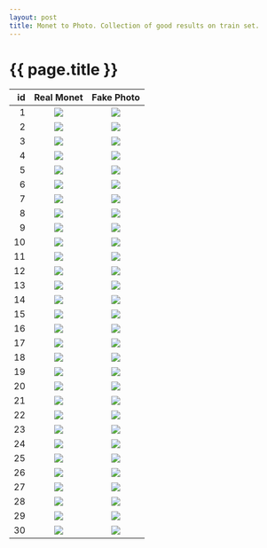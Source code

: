 ```yaml
---
layout: post
title: Monet to Photo. Collection of good results on train set. 
---
```

{{ page.title }}
================

| id | Real Monet | Fake Photo |
|---:|:---------:|:----------:|
| 1 | ![]({{site.baseurl}}/images/monet-supplemental/train/real_A/00285.jpg) | ![]({{site.baseurl}}/images/monet-supplemental/train/fake_B/00285.jpg) | 
| 2 | ![]({{site.baseurl}}/images/monet-supplemental/train/real_A/00414.jpg) | ![]({{site.baseurl}}/images/monet-supplemental/train/fake_B/00414.jpg) | 
| 3 | ![]({{site.baseurl}}/images/monet-supplemental/train/real_A/00032.jpg) | ![]({{site.baseurl}}/images/monet-supplemental/train/fake_B/00032.jpg) | 
| 4 | ![]({{site.baseurl}}/images/monet-supplemental/train/real_A/00348.jpg) | ![]({{site.baseurl}}/images/monet-supplemental/train/fake_B/00348.jpg) | 
| 5 | ![]({{site.baseurl}}/images/monet-supplemental/train/real_A/00336.jpg) | ![]({{site.baseurl}}/images/monet-supplemental/train/fake_B/00336.jpg) | 
| 6 | ![]({{site.baseurl}}/images/monet-supplemental/train/real_A/00456.jpg) | ![]({{site.baseurl}}/images/monet-supplemental/train/fake_B/00456.jpg) | 
| 7 | ![]({{site.baseurl}}/images/monet-supplemental/train/real_A/00711.jpg) | ![]({{site.baseurl}}/images/monet-supplemental/train/fake_B/00711.jpg) | 
| 8 | ![]({{site.baseurl}}/images/monet-supplemental/train/real_A/00192.jpg) | ![]({{site.baseurl}}/images/monet-supplemental/train/fake_B/00192.jpg) | 
| 9 | ![]({{site.baseurl}}/images/monet-supplemental/train/real_A/00597.jpg) | ![]({{site.baseurl}}/images/monet-supplemental/train/fake_B/00597.jpg) | 
| 10 | ![]({{site.baseurl}}/images/monet-supplemental/train/real_A/00983.jpg) | ![]({{site.baseurl}}/images/monet-supplemental/train/fake_B/00983.jpg) | 
| 11 | ![]({{site.baseurl}}/images/monet-supplemental/train/real_A/00026.jpg) | ![]({{site.baseurl}}/images/monet-supplemental/train/fake_B/00026.jpg) | 
| 12 | ![]({{site.baseurl}}/images/monet-supplemental/train/real_A/00876.jpg) | ![]({{site.baseurl}}/images/monet-supplemental/train/fake_B/00876.jpg) | 
| 13 | ![]({{site.baseurl}}/images/monet-supplemental/train/real_A/00298.jpg) | ![]({{site.baseurl}}/images/monet-supplemental/train/fake_B/00298.jpg) | 
| 14 | ![]({{site.baseurl}}/images/monet-supplemental/train/real_A/00809.jpg) | ![]({{site.baseurl}}/images/monet-supplemental/train/fake_B/00809.jpg) | 
| 15 | ![]({{site.baseurl}}/images/monet-supplemental/train/real_A/00276.jpg) | ![]({{site.baseurl}}/images/monet-supplemental/train/fake_B/00276.jpg) | 
| 16 | ![]({{site.baseurl}}/images/monet-supplemental/train/real_A/00985.jpg) | ![]({{site.baseurl}}/images/monet-supplemental/train/fake_B/00985.jpg) | 
| 17 | ![]({{site.baseurl}}/images/monet-supplemental/train/real_A/00868.jpg) | ![]({{site.baseurl}}/images/monet-supplemental/train/fake_B/00868.jpg) | 
| 18 | ![]({{site.baseurl}}/images/monet-supplemental/train/real_A/00804.jpg) | ![]({{site.baseurl}}/images/monet-supplemental/train/fake_B/00804.jpg) | 
| 19 | ![]({{site.baseurl}}/images/monet-supplemental/train/real_A/00877.jpg) | ![]({{site.baseurl}}/images/monet-supplemental/train/fake_B/00877.jpg) | 
| 20 | ![]({{site.baseurl}}/images/monet-supplemental/train/real_A/00933.jpg) | ![]({{site.baseurl}}/images/monet-supplemental/train/fake_B/00933.jpg) | 
| 21 | ![]({{site.baseurl}}/images/monet-supplemental/train/real_A/00314.jpg) | ![]({{site.baseurl}}/images/monet-supplemental/train/fake_B/00314.jpg) | 
| 22 | ![]({{site.baseurl}}/images/monet-supplemental/train/real_A/00966.jpg) | ![]({{site.baseurl}}/images/monet-supplemental/train/fake_B/00966.jpg) | 
| 23 | ![]({{site.baseurl}}/images/monet-supplemental/train/real_A/00755.jpg) | ![]({{site.baseurl}}/images/monet-supplemental/train/fake_B/00755.jpg) | 
| 24 | ![]({{site.baseurl}}/images/monet-supplemental/train/real_A/00701.jpg) | ![]({{site.baseurl}}/images/monet-supplemental/train/fake_B/00701.jpg) | 
| 25 | ![]({{site.baseurl}}/images/monet-supplemental/train/real_A/00743.jpg) | ![]({{site.baseurl}}/images/monet-supplemental/train/fake_B/00743.jpg) | 
| 26 | ![]({{site.baseurl}}/images/monet-supplemental/train/real_A/00556.jpg) | ![]({{site.baseurl}}/images/monet-supplemental/train/fake_B/00556.jpg) | 
| 27 | ![]({{site.baseurl}}/images/monet-supplemental/train/real_A/00035.jpg) | ![]({{site.baseurl}}/images/monet-supplemental/train/fake_B/00035.jpg) | 
| 28 | ![]({{site.baseurl}}/images/monet-supplemental/train/real_A/00316.jpg) | ![]({{site.baseurl}}/images/monet-supplemental/train/fake_B/00316.jpg) | 
| 29 | ![]({{site.baseurl}}/images/monet-supplemental/train/real_A/00915.jpg) | ![]({{site.baseurl}}/images/monet-supplemental/train/fake_B/00915.jpg) | 
| 30 | ![]({{site.baseurl}}/images/monet-supplemental/train/real_A/00367.jpg) | ![]({{site.baseurl}}/images/monet-supplemental/train/fake_B/00367.jpg) | 

